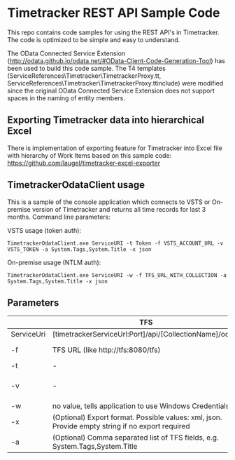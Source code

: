 Timetracker REST API Sample Code
===================

This repo contains code samples for using the REST API's in Timetracker. The code is optimized to be simple and easy to understand.

The OData Connected Service Extension (http://odata.github.io/odata.net/#OData-Client-Code-Generation-Tool) has been used to build this code sample.
The T4 templates (ServiceReferences\Timetracker\TimetrackerProxy.tt, ServiceReferences\Timetracker\TimetrackerProxy.ttinclude) were modified since the original OData Connected Service Extension does not support spaces in the naming of entity members.

## Exporting Timetracker data into hierarchical Excel
There is implementation of exporting feature for Timetracker into Excel file with hierarchy of Work Items based on this sample code:
https://github.com/laugel/timetracker-excel-exporter


## TimetrackerOdataClient usage

This is a sample of the console application which connects to VSTS or On-premise version of Timetracker and returns all time records for last 3 months.
Command line parameters:

VSTS usage (token auth): 
```
TimetrackerOdataClient.exe ServiceURI -t Token -f VSTS_ACCOUNT_URL -v VSTS_TOKEN -a System.Tags,System.Title -x json
```

On-premise usage (NTLM auth):
```
TimetrackerOdataClient.exe ServiceURI -w -f TFS_URL_WITH_COLLECTION -a System.Tags,System.Title -x json
```
## Parameters

|   | TFS  | VSTS  |
|---|---|---|
| ServiceUri  | [timetrackerServiceUrl:Port]/api/[CollectionName]/odata  |  https://[accountName].timehub.7pace.com/api/odata |
|-f| TFS URL (like http://tfs:8080/tfs)|VSTS Account URL (https://[accountName].visualstudio.com)|
| -t  | -  | API Token  |
| -v  | -  | (Optional) VSTS Personal token. Used only when fetching fields from VSTS API that do not included in default list of fields when exporting. |
| -w  | no value, tells application to use Windows Credentials  | -  |
|-x|(Optional) Export format. Possible values: xml, json. Provide empty string if no export required|(Optional) Export format. Possible values: xml, json. Provide empty string if no export required|
|-a| (Optional) Comma separated list of TFS fields, e.g. System.Tags,System.Title|(Optional) Comma separated list of TFS fields, e.g. System.Tags,System.Title|
